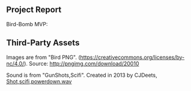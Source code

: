 ## Project Report
Bird-Bomb MVP:

## Third-Party Assets

Images are from "Bird PNG". (https://creativecommons.org/licenses/by-nc/4.0/). Source:
http://pngimg.com/download/20010

Sound is from "GunShots,Scifi". Created in 2013 by CJDeets, 
[Shot,scifi,powerdown.wav](https://freesound.org/people/CJDeets/sounds/476740/)
